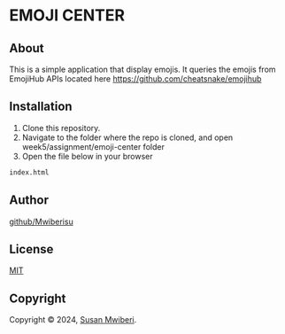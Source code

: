 # EMOJI CENTER

## About

This is a simple application that display emojis. It queries the emojis from EmojiHub APIs located here https://github.com/cheatsnake/emojihub

## Installation

1. Clone this repository.
2. Navigate to the folder where the repo is cloned, and open week5/assignment/emoji-center folder
3. Open the file below in your browser

```bash
index.html
```

## Author

[github/Mwiberisu](https://github.com/Mwiberisu)

## License

[MIT](https://choosealicense.com/licenses/mit/)

## Copyright

Copyright © 2024, [Susan Mwiberi](https://github.com/Mwiberisu).
